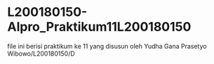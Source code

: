 # L200180150-Alpro_Praktikum11L200180150
file ini berisi praktikum ke 11 yang disusun oleh Yudha Gana Prasetyo Wibowo/L200180150/D
